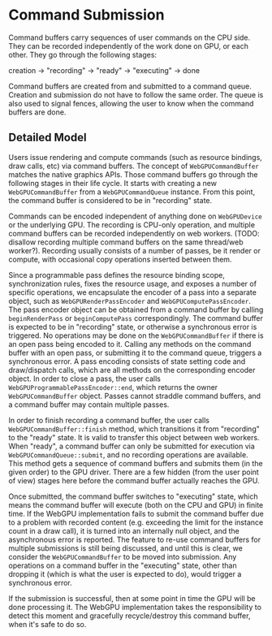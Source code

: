 # Command Submission

Command buffers carry sequences of user commands on the CPU side.
They can be recorded independently of the work done on GPU, or each other.
They go through the following stages:

creation -> "recording" -> "ready" -> "executing" -> done

Command buffers are created from and submitted to a command queue.
Creation and submission do not have to follow the same order.
The queue is also used to signal fences, allowing the user to know when the command buffers are done.

## Detailed Model

Users issue rendering and compute commands (such as resource bindings, draw calls, etc) via command buffers.
The concept of `WebGPUCommandBuffer` matches the native graphics APIs.
Those command buffers go through the following stages in their life cycle.
It starts with creating a new `WebGPUCommandBuffer` from a `WebGPUCommandQueue` instance.
From this point, the command buffer is considered to be in "recording" state.

Commands can be encoded independent of anything done on `WebGPUDevice` or the underlying GPU.
The recording is CPU-only operation, and multiple command buffers can be recorded independently on web workers.
(TODO: disallow recording multiple command buffers on the same thread/web worker?).
Recording usually consists of a number of passes, be it render or compute, with occasional copy operations inserted between them.

Since a programmable pass defines the resource binding scope, synchronization rules, fixes the resource usage, and exposes a number of specific operations, we encapsulate the encoder of a pass into a separate object, such as `WebGPURenderPassEncoder` and `WebGPUComputePassEncoder`.
The pass encoder object can be obtained from a command buffer by calling `beginRenderPass` or `beginComputePass` correspondingly.
The command buffer is expected to be in "recording" state, or otherwise a synchronous error is triggered.
No operations may be done on the `WebGPUCommandBuffer` if there is an open pass being encoded to it.
Calling any methods on the command buffer with an open pass, or submitting it to the command queue, triggers a synchronous error.
A pass encoding consists of state setting code and draw/dispatch calls, which are all methods on the corresponding encoder object.
In order to close a pass, the user calls `WebGPUProgrammablePassEncoder::end`, which returns the owner `WebGPUCommandBuffer` object.
Passes cannot straddle command buffers, and a command buffer may contain multiple passes.

In order to finish recording a command buffer, the user calls `WebGPUCommandBuffer::finish` method, which transitions it from "recording" to the "ready" state.
It is valid to transfer this object between web workers.
When "ready", a command buffer can only be submitted for execution via `WebGPUCommandQueue::submit`, and no recording operations are available.
This method gets a sequence of command buffers and submits them (in the given order) to the GPU driver.
There are a few hidden (from the user point of view) stages here before the command buffer actually reaches the GPU.

Once submitted, the command buffer switches to "executing" state, which means the command buffer will execute (both on the CPU and GPU) in finite time.
If the WebGPU implementation fails to submit the command buffer due to a problem with recorded content (e.g. exceeding the limit for the instance count in a draw call), it is turned into an internally null object, and the asynchronous error is reported.
The feature to re-use command buffers for multiple submissions is still being discussed, and until this is clear, we consider the `WebGPUCommandBuffer` to be moved into submission.
Any operations on a command buffer in the "executing" state, other than dropping it (which is what the user is expected to do), would trigger a synchronous error.

If the submission is successful, then at some point in time the GPU will be done processing it.
The WebGPU implementation takes the responsibility to detect this moment and gracefully recycle/destroy this command buffer, when it's safe to do so.
